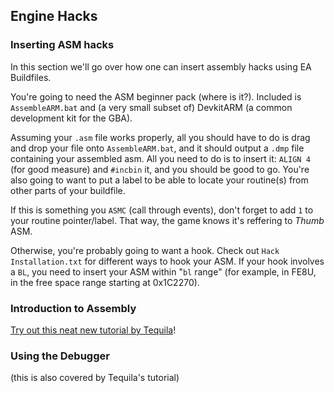 
## Engine Hacks

### Inserting ASM hacks

In this section we'll go over how one can insert assembly hacks using EA Buildfiles.

You're going to need the ASM beginner pack (where is it?). Included is `AssembleARM.bat` and (a very small subset of) DevkitARM (a common development kit for the GBA).

Assuming your `.asm` file works properly, all you should have to do is drag and drop
your file onto `AssembleARM.bat`, and it should output a `.dmp` file containing your assembled asm. All you need to do is to insert it: `ALIGN 4` (for good measure) and `#incbin` it, and you should be good to go. You're also going to want to put a label to be able to locate your routine(s) from other parts of your buildfile.

If this is something you `ASMC` (call through events), don't forget to add `1` to your routine pointer/label. That way, the game knows it's reffering to *Thumb* ASM.

Otherwise, you're probably going to want a hook. Check out `Hack Installation.txt` for different ways to hook your ASM. If your hook involves a `BL`, you need to insert your ASM within "`bl` range" (for example, in FE8U, in the free space range starting at 0x1C2270).

### Introduction to Assembly

[Try out this neat new tutorial by Tequila](http://feuniverse.us/t/gbafe-assembly-for-dummies-by-dummies/3563)!

### Using the Debugger

(this is also covered by Tequila's tutorial)
